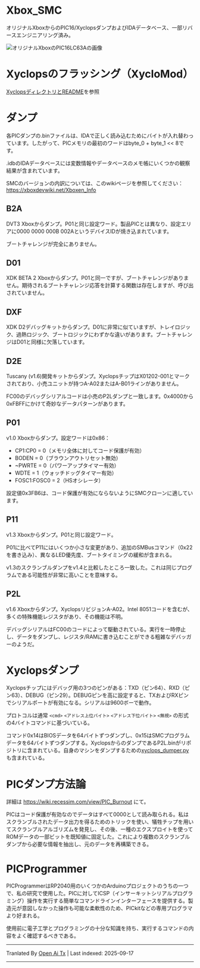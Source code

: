 # Xbox_SMC
オリジナルXboxからのPIC16/XyclopsダンプおよびIDAデータベース、一部リバースエンジニアリング済み。

![オリジナルXboxのPIC16LC63Aの画像](https://raw.githubusercontent.com/Prehistoricman/Xbox_SMC/master/pic16lc63a.jpg)

# Xyclopsのフラッシング（XycloMod）
[XyclopsディレクトリとREADME](/Xyclops)を参照

# ダンプ
各PICダンプの.binファイルは、IDAで正しく読み込むためにバイトが入れ替わっています。したがって、PICメモリの最初のワードはbyte_0 + byte_1 << 8です。

.idbのIDAデータベースには変数情報やデータベースのメモ帳にいくつかの観察結果が含まれています。

SMCのバージョンの内訳については、このwikiページを参照してください：https://xboxdevwiki.net/Xboxen_Info

## B2A
DVT3 Xboxからダンプ。P01と同じ設定ワード。製品PICとは異なり、設定エリアに0000 0000 000B 002AというデバイスIDが焼き込まれています。

ブートチャレンジが完全にありません。

## D01
XDK BETA 2 Xboxからダンプ。P01と同一ですが、ブートチャレンジがありません。期待されるブートチャレンジ応答を計算する関数は存在しますが、呼び出されていません。

## DXF
XDK D2デバッグキットからダンプ。D01に非常に似ていますが、トレイロジック、過熱ロジック、ブートロジックにわずかな違いがあります。ブートチャレンジはD01と同様に欠落しています。

## D2E
Tuscany (v1.6)開発キットからダンプ。XyclopsチップはX01202-001とマークされており、小売ユニットが持つA-A02またはA-B01ラインがありません。

FC00のデバッグシリアルコードは小売のP2Lダンプと一致します。0x4000から0xFBFFにかけて奇妙なデータパターンがあります。

## P01
v1.0 Xboxからダンプ。設定ワードは0x86：
- CP1:CP0 = 0（メモリ全体に対してコード保護が有効）
- BODEN = 0（ブラウンアウトリセット無効）
- ~PWRTE = 0（パワーアップタイマー有効）
- WDTE = 1（ウォッチドッグタイマー有効）
- FOSC1:FOSC0 = 2（HSオシレータ）

設定値0x3FB6は、コード保護が有効にならないようにSMCクローンに適しています。
## P11
v1.3 Xboxからダンプ。P01と同じ設定ワード。

P01に比べてP11にはいくつか小さな変更があり、追加のSMBusコマンド（0x22を書き込み）、異なるLED優先度、ブートタイミングの緩和が含まれる。

v1.3のスクランブルダンプをv1.4と比較したところ一致した。これは同じプログラムである可能性が非常に高いことを意味する。

## P2L
v1.6 Xboxからダンプ。XyclopsリビジョンA-A02。Intel 8051コードを含むが、多くの特殊機能レジスタがあり、その機能は不明。

デバッグシリアルはFC00のコードによって駆動されている。実行を一時停止し、データをダンプし、レジスタ/RAMに書き込むことができる粗雑なデバッガーのようだ。

# Xyclopsダンプ

Xyclopsチップにはデバッグ用の3つのピンがある：TXD（ピン64）、RXD（ピン63）、DEBUG（ピン29）。DEBUGピンを高に設定すると、TXおよびRXピンでシリアルポートが有効になる。シリアルは9600ボーで動作。

プロトコルは通常 `<cmd>` `<アドレス上位バイト>` `<アドレス下位バイト>` `<無視>` の形式の4バイトコマンドに基づいている。

コマンド0x14はBIOSデータを64バイトずつダンプし、0x15はSMCプログラムデータを64バイトずつダンプする。XyclopsからのダンプであるP2L.binがリポジトリに含まれている。自身のマシンをダンプするための[xyclops_dumper.py](/Xyclops/xyclops_dumper.py)も含まれている。

# PICダンプ方法論
詳細は https://wiki.recessim.com/view/PIC_Burnout にて。

PICはコード保護が有効なのでデータはすべて0000として読み取られる。私はスクランブルされたデータ出力を得るためのトリックを使い、犠牲チップを用いてスクランブルアルゴリズムを発見し、その後、一種のエクスプロイトを使ってROMデータの一部ビットを既知値に固定した。これにより複数のスクランブルダンプから必要な情報を抽出し、元のデータを再構築できる。

# PICProgrammer
PICProgrammerはRP2040用のいくつかのArduinoプロジェクトのうちの一つで、私の研究で使用した。PICに対してICSP（インサーキットシリアルプログラミング）操作を実行する簡単なコマンドラインインターフェースを提供する。製造元が意図しなかった操作も可能な柔軟性のため、PICkitなどの専用プログラマより好まれる。

使用前に電子工学とプログラミングの十分な知識を持ち、実行するコマンドの内容をよく確認するべきである。



---

Tranlated By [Open Ai Tx](https://github.com/OpenAiTx/OpenAiTx) | Last indexed: 2025-09-17

---